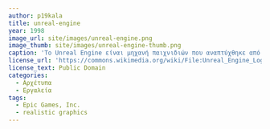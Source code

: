 ```yaml
---
author: p19kala
title: unreal-engine
year: 1998
image_url: site/images/unreal-engine.png
image_thumb: site/images/unreal-engine-thumb.png
caption: 'Το Unreal Engine είναι μηχανή παιχνιδιών που αναπτύχθηκε από την Epic Games για το παιχνίδι τους Unreal. Σήμερα χρησιμοποιείται η τέταρτη έκδοσή του (Unreal Engine 4, 2014) για δημιουργία παιχνιδιών, φωτορεαλιστικών στατικών σκηνικών, υψηλής ποιότητας animations και παρουσίαση νέων αγαθών (π.χ. αυτοκίνητο McLaren) σε 3D. Το οπτικό σύστημα δεσμής ενεργειών "Blueprints" της UE4 βοηθάει ακόμη και έναν σχεδιαστή να αναπτύξει τη λογική ενός παιχνιδιού χωρίς τη χρήση κώδικα.'
license_url: 'https://commons.wikimedia.org/wiki/File:Unreal_Engine_Logo.svg#/media/File:Unreal_Engine_Logo.svg'
license_text: Public Domain
categories:
  - Αρχέτυπα 
  - Εργαλεία
tags:
  - Epic Games, Inc.
  - realistic graphics
---
```

